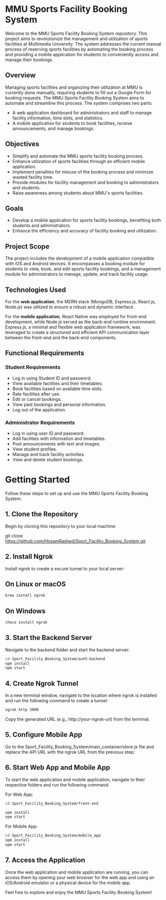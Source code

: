# MMU Sports Facility Booking System

Welcome to the MMU Sports Facility Booking System repository. This project aims to revolutionize the management and utilization of sports facilities at Multimedia University. The system addresses the current manual process of reserving sports facilities by automating the booking process and providing a mobile application for students to conveniently access and manage their bookings.

## Overview

Managing sports facilities and organizing their utilization at MMU is currently done manually, requiring students to fill out a Google Form for booking requests. The MMU Sports Facility Booking System aims to automate and streamline this process. The system comprises two parts:
- A web application dashboard for administrators and staff to manage facility information, time slots, and statistics.
- A mobile application for students to book facilities, receive announcements, and manage bookings.

## Objectives

- Simplify and automate the MMU sports facility booking process.
- Enhance utilization of sports facilities through an efficient mobile application.
- Implement penalties for misuse of the booking process and minimize wasted facility time.
- Provide modules for facility management and booking to administrators and students.
- Raise awareness among students about MMU's sports facilities.

## Goals

- Develop a mobile application for sports facility bookings, benefiting both students and administrators.
- Enhance the efficiency and accuracy of facility booking and utilization.

## Project Scope

The project includes the development of a mobile application compatible with iOS and Android devices. It encompasses a booking module for students to view, book, and edit sports facility bookings, and a management module for administrators to manage, update, and track facility usage.

## Technologies Used

For the **web application**, the MERN stack (MongoDB, Express.js, React.js, Node.js) was utilized to ensure a robust and dynamic interface.

For the **mobile application**, React Native was employed for front-end development, while Node.js served as the back-end runtime environment. Express.js, a minimal and flexible web application framework, was leveraged to create a structured and efficient API communication layer between the front-end and the back-end components.

## Functional Requirements

### Student Requirements

- Log in using Student ID and password.
- View available facilities and their timetables.
- Book facilities based on available time slots.
- Rate facilities after use.
- Edit or cancel bookings.
- View past bookings and personal information.
- Log out of the application.

### Administrator Requirements

- Log in using user ID and password.
- Add facilities with information and timetables.
- Post announcements with text and images.
- View student profiles.
- Manage and track facility activities.
- View and delete student bookings.

# Getting Started

Follow these steps to set up and use the MMU Sports Facility Booking System:

## 1. Clone the Repository

Begin by cloning this repository to your local machine:

git clone https://github.com/HosamRashed/Sport_Facility_Booking_System.git

## 2. Install Ngrok
Install ngrok to create a secure tunnel to your local server:

## On Linux or macOS
```sh
brew install ngrok
```
## On Windows
```sh
choco install ngrok
```
## 3. Start the Backend Server
Navigate to the backend folder and start the backend server:

```sh
cd Sport_Facility_Booking_System/auth-backend
npm install
npm start
```
## 4. Create Ngrok Tunnel
In a new terminal window, navigate to the location where ngrok is installed and run the following command to create a tunnel:

```sh
ngrok http 3000
```
Copy the generated URL (e.g., http://your-ngrok-url) from the terminal.

## 5. Configure Mobile App
Go to the Sport_Facility_Booking_System/main_container/store.js file and replace the API URL with the ngrok URL from the previous step:

## 6. Start Web App and Mobile App
To start the web application and mobile application, navigate to their respective folders and run the following command:

For Web App:

```sh
cd Sport_Facility_Booking_System/front-end
```
```sh
npm install
npm start
```
For Mobile App:

```sh
cd Sport_Facility_Booking_System/mobile_app
npm install
npm start
```
## 7. Access the Application
Once the web application and mobile application are running, you can access them by opening your web browser for the web app and using an iOS/Android emulator or a physical device for the mobile app.

Feel free to explore and enjoy the MMU Sports Facility Booking System!


